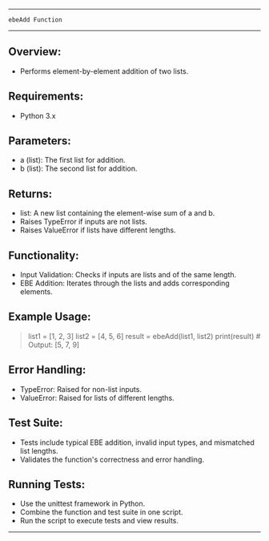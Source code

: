 ---------------------------------------------------------------
    ebeAdd Function
---------------------------------------------------------------

Overview:
---------
- Performs element-by-element addition of two lists.

Requirements:
-------------
- Python 3.x

Parameters:
-----------
- a (list): The first list for addition.
- b (list): The second list for addition.

Returns:
--------
- list: A new list containing the element-wise sum of a and b.
- Raises TypeError if inputs are not lists.
- Raises ValueError if lists have different lengths.

Functionality:
--------------
- Input Validation: Checks if inputs are lists and of the same length.
- EBE Addition: Iterates through the lists and adds corresponding elements.

Example Usage:
--------------
> list1 = [1, 2, 3]
> list2 = [4, 5, 6]
> result = ebeAdd(list1, list2)
> print(result)  # Output: [5, 7, 9]

Error Handling:
---------------
- TypeError: Raised for non-list inputs.
- ValueError: Raised for lists of different lengths.

Test Suite:
-----------
- Tests include typical EBE addition, invalid input types, and mismatched list lengths.
- Validates the function's correctness and error handling.

Running Tests:
--------------
- Use the unittest framework in Python.
- Combine the function and test suite in one script.
- Run the script to execute tests and view results.

---------------------------------------------------------------
